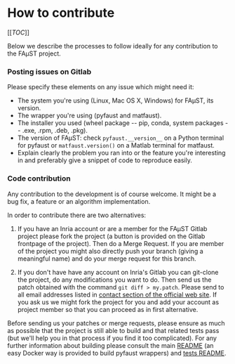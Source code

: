 # How to contribute

[[_TOC_]]

Below we describe the processes to follow ideally for any contribution to the FAµST
project.

### Posting issues on Gitlab

Please specify these elements on any issue which might need it:

- The system you're using (Linux, Mac OS X, Windows) for FAµST, its version.
- The wrapper you're using (pyfaust and matfaust).
- The installer you used (wheel package -- pip, conda, system packages -- .exe,
  .rpm, .deb, .pkg).
- The version of FAµST: check ``pyfaust.__version__`` on a Python terminal for
  pyfaust or ``matfaust.version()`` on a Matlab terminal for matfaust.
- Explain clearly the problem you ran into or the feature you're interesting in
  and preferably give a snippet of code to reproduce easily.

### Code contribution

Any contribution to the development is of course welcome. It might be a bug
fix, a feature or an algorithm implementation.

In order to contribute there are two alternatives:

1. If you have an Inria account or are a member for the FAµST Gitlab project
   please fork the project (a button is provided on the Gitlab frontpage of the
   project). Then do a Merge Request. If you are member of the project you might
   also directly push your branch (giving a meaningful name) and do your merge
   request for this branch.

2. If you don't have have any account on Inria's Gitlab you can git-clone the
  project, do any modifications you want to do. Then send us the patch obtained
  with the command ``git diff > my.patch``. Please send to all email addresses
  listed in [contact section of the official web site](https://faust.inria.fr/contact/).
  If you ask us we might fork the project for you and add your account as
  project member so that you can proceed as in first alternative.

Before sending us your patches or merge requests, please ensure as much as
possible that the project is still able to build and that related tests pass
(but we'll help you in that process if you find it too complicated).
For any further information about building please consult the main
[README](README.md) (an easy Docker way is provided to build pyfaust wrappers)
and [tests README](README-tests-ci-release.md).
